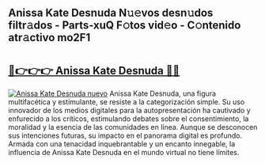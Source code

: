 ## Anissa Kate Desnuda N𝚞𝚎vos desn𝚞dos filtr𝚊dos - Parts-xuQ F𝚘tos vid𝚎o - C𝚘ntenido atr𝚊ctivo mo2F1

# <h2><a href="http://mbdhrd5.tromn.icu/?c=Anissa+Kate+Desnuda">🔗👉👉👉 Anissa Kate Desnuda 🔗🔗</a></h2>

[![Anissa Kate Desnuda nuevo](https://i.imgur.com/pEAQMta.gif)](http://mbdhrd5.tromn.icu/?c=Anissa+Kate+Desnuda)
Anissa Kate Desnuda, una figura multifacética y estimulante, se resiste a la categorización simple. Su uso innovador de los medios digitales para la autopresentación ha cautivado y enfurecido a los críticos, estimulando debates sobre el consentimiento, la moralidad y la esencia de las comunidades en línea. Aunque se desconocen sus intenciones futuras, su impacto en el panorama digital es profundo. Armada con una tenacidad inquebrantable y un encanto innegable, la influencia de Anissa Kate Desnuda en el mundo virtual no tiene límites.
